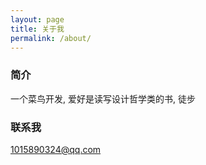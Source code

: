 ```yaml
---
layout: page
title: 关于我
permalink: /about/
---
```


### 简介

一个菜鸟开发, 爱好是读写设计哲学类的书, 徒步

### 联系我

[1015890324@qq.com](mailto:1015890324@qq.com)